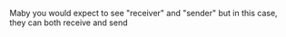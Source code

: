 Maby you would expect to see "receiver" and "sender" but in this case, they can both receive and send